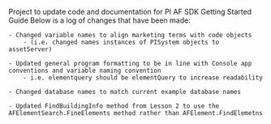 Project to update code and documentation for PI AF SDK Getting Started Guide
Below is a log of changes that have been made:

	- Changed variable names to align marketing terms with code objects
		- (i.e. changed names instances of PISystem objects to assetServer)

	- Updated general program formatting to be in line with Console app conventions and variable naming convention
		- i.e. elementquery should be elementQuery to increase readability 

	- Changed database names to match current example database names

	- Updated FindBuildingInfo method from Lesson 2 to use the AFElementSearch.FineElements method rather than AFElement.FindElemetns
